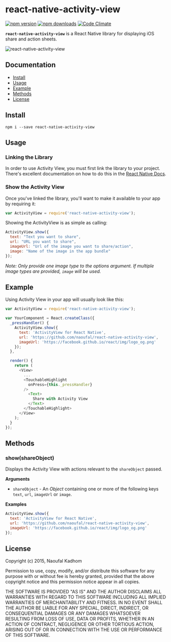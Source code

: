 # react-native-activity-view

[![npm version](https://img.shields.io/npm/v/react-native-activity-view.svg?style=flat-square)](https://www.npmjs.com/package/react-native-activity-view)
[![npm downloads](https://img.shields.io/npm/dm/react-native-activity-view.svg?style=flat-square)](https://www.npmjs.com/package/react-native-activity-view)
[![Code Climate](https://img.shields.io/codeclimate/github/naoufal/react-native-activity-view.svg?style=flat-square)](https://codeclimate.com/github/naoufal/react-native-activity-view)

__`react-native-activity-view`__ is a React Native library for displaying iOS share and action sheets.

![react-native-activity-view](https://cloud.githubusercontent.com/assets/1627824/8025905/795fc15c-0d33-11e5-8746-622417deccc3.gif)

## Documentation
- [Install](https://github.com/naoufal/react-native-activity-view#install)
- [Usage](https://github.com/naoufal/react-native-activity-view#usage)
- [Example](https://github.com/naoufal/react-native-activity-view#example)
- [Methods](https://github.com/naoufal/react-native-activity-view#methods)
- [License](https://github.com/naoufal/react-native-touch-id#license)

## Install
```shell
npm i --save react-native-activity-view
```

## Usage
### Linking the Library
In order to use Activity View, you must first link the library to your project.  There's excellent documentation on how to do this in the [React Native Docs](https://facebook.github.io/react-native/docs/linking-libraries.html#content).

### Show the Activity View
Once you've linked the library, you'll want to make it available to your app by requiring it:

```js
var ActivityView = require('react-native-activity-view');
```

Showing the ActivityView is as simple as calling:
```js
ActivityView.show({
  text: "Text you want to share",
  url: "URL you want to share",
  imageUrl: "Url of the image you want to share/action",
  image: "Name of the image in the app bundle"
});
```
_Note: Only provide one image type to the options argument.  If multiple image types are provided, `image` will be used._

## Example
Using Activity View in your app will usually look like this:
```js
var ActivityView = require('react-native-activity-view');

var YourComponent = React.createClass({
  _pressHandler() {
    ActivityView.show({
      text: 'ActivityView for React Native',
      url: 'https://github.com/naoufal/react-native-activity-view',
      imageUrl: 'https://facebook.github.io/react/img/logo_og.png'
    });
  },

  render() {
    return (
      <View>
        ...
        <TouchableHighlight
          onPress={this._pressHandler}
        />
          <Text>
            Share with Activity View
          </Text>
        </TouchableHighlight>
      </View>
    );
  }
});
```

## Methods
### show(shareObject)
Displays the Activity View with actions relevant to the `shareObject` passed.

__Arguments__
- `shareObject` - An _Object_ containing one or more of the following keys `text`, `url`, `imageUrl` or `image`.

__Examples__
```js
ActivityView.show({
  text: 'ActivityView for React Native',
  url: 'https://github.com/naoufal/react-native-activity-view',
  imageUrl: 'https://facebook.github.io/react/img/logo_og.png'
});
```

## License
Copyright (c) 2015, Naoufal Kadhom

Permission to use, copy, modify, and/or distribute this software for any purpose with or without fee is hereby granted, provided that the above copyright notice and this permission notice appear in all copies.

THE SOFTWARE IS PROVIDED "AS IS" AND THE AUTHOR DISCLAIMS ALL WARRANTIES WITH REGARD TO THIS SOFTWARE INCLUDING ALL IMPLIED WARRANTIES OF MERCHANTABILITY AND FITNESS. IN NO EVENT SHALL THE AUTHOR BE LIABLE FOR ANY SPECIAL, DIRECT, INDIRECT, OR CONSEQUENTIAL DAMAGES OR ANY DAMAGES WHATSOEVER RESULTING FROM LOSS OF USE, DATA OR PROFITS, WHETHER IN AN ACTION OF CONTRACT, NEGLIGENCE OR OTHER TORTIOUS ACTION, ARISING OUT OF OR IN CONNECTION WITH THE USE OR PERFORMANCE OF THIS SOFTWARE.
